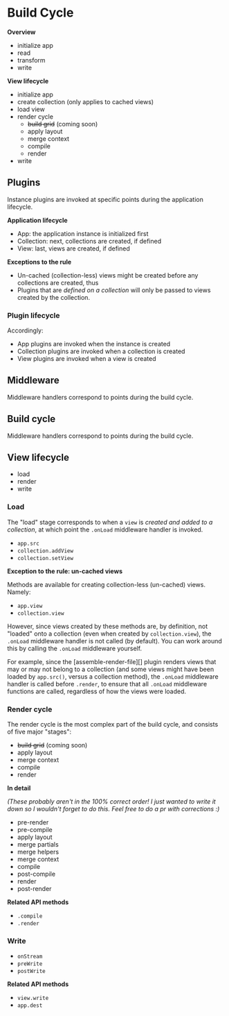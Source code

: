 # Build Cycle

**Overview**

* initialize app
* read
* transform
* write

**View lifecycle**

* initialize app
* create collection (only applies to cached views)
* load view
* render cycle
  - ~~build grid~~ (coming soon)
  - apply layout
  - merge context
  - compile
  - render
* write

## Plugins

Instance plugins are invoked at specific points during the application lifecycle.

**Application lifecycle**

- App: the application instance is initialized first
- Collection: next, collections are created, if defined
- View: last, views are created, if defined

**Exceptions to the rule**

- Un-cached (collection-less) views might be created before any collections are created, thus
- Plugins that are _defined on a collection_ will only be passed to views created by the collection.

### Plugin lifecycle

Accordingly:

- App plugins are invoked when the instance is created
- Collection plugins are invoked when a collection is created
- View plugins are invoked when a view is created

## Middleware

Middleware handlers correspond to points during the build cycle.

## Build cycle

Middleware handlers correspond to points during the build cycle.

## View lifecycle

- load
- render
- write

### Load

The "load" stage corresponds to when a `view` is _created and added to a collection_, at which point the `.onLoad` middleware handler is invoked.

- `app.src`
- `collection.addView`
- `collection.setView`

**Exception to the rule: un-cached views**

Methods are available for creating collection-less (un-cached) views. Namely:

- `app.view`
- `collection.view`

However, since views created by these methods are, by definition, not "loaded" onto a collection (even when created by `collection.view`), the `.onLoad` middleware handler is not called (by default). You can work around this by calling the `.onLoad` middleware yourself.

For example, since the [assemble-render-file][] plugin renders views that may or may not belong to a collection (and some views might have been loaded by `app.src()`, versus a collection method), the `.onLoad` middleware handler is called before `.render`, to ensure that all `.onLoad` middleware functions are called, regardless of how the views were loaded.

### Render cycle

The render cycle is the most complex part of the build cycle, and consists of five major "stages":

- ~~build grid~~ (coming soon)
- apply layout
- merge context
- compile
- render

**In detail**

_(These probably aren't in the 100% correct order! I just wanted to write it down so I wouldn't forget to do this. Feel free to do a pr with corrections :)_

- pre-render
- pre-compile
- apply layout
- merge partials
- merge helpers
- merge context
- compile
- post-compile
- render
- post-render

**Related API methods**

- `.compile`
- `.render`

### Write

- `onStream`
- `preWrite`
- `postWrite`


**Related API methods**

- `view.write`
- `app.dest`